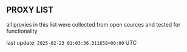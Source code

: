 ## PROXY LIST

all proxies in this list were collected from open sources and tested for functionality

last update: `2025-02-23 01:03:36.311658+00:00` UTC